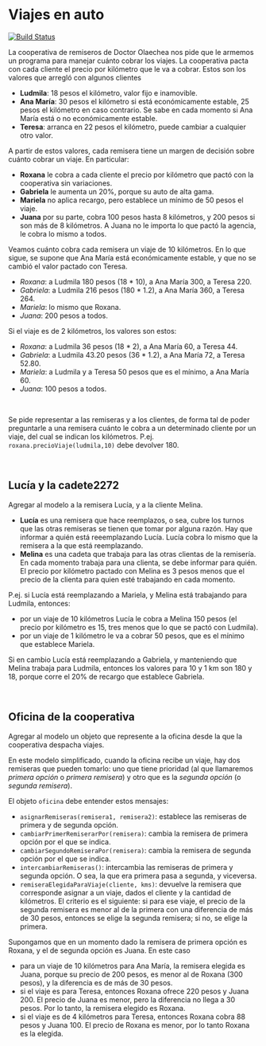 # Viajes en auto
 
[![Build Status](https://travis-ci.org/wollok/viajesEnAuto.svg?branch=master)](https://travis-ci.org/wollok/viajesEnAuto)


La cooperativa de remiseros de Doctor Olaechea nos pide que le armemos un programa para manejar cuánto cobrar los viajes.
La cooperativa pacta con cada cliente el precio por kilómetro que le va a cobrar. Estos son los valores que arregló con algunos clientes
- **Ludmila**: 18 pesos el kilómetro, valor fijo e inamovible.
- **Ana María**: 30 pesos el kilómetro si está económicamente estable, 25 pesos el kilómetro en caso contrario. Se sabe en cada momento si Ana María está o no económicamente estable.
- **Teresa**: arranca en 22 pesos el kilómetro, puede cambiar a cualquier otro valor.

A partir de estos valores, cada remisera tiene un margen de decisión sobre cuánto cobrar un viaje. En particular:
- **Roxana** le cobra a cada cliente el precio por kilómetro que pactó con la cooperativa sin variaciones.
- **Gabriela** le aumenta un 20%, porque su auto de alta gama.
- **Mariela** no aplica recargo, pero establece un mínimo de 50 pesos el viaje.
- **Juana** por su parte, cobra 100 pesos hasta 8 kilómetros, y 200 pesos si son más de 8 kilómetros. A Juana no le importa lo que pactó la agencia, le cobra lo mismo a todos.

Veamos cuánto cobra cada remisera un viaje de 10 kilómetros. En lo que sigue, se supone que Ana María está económicamente estable, y que no se cambió el valor pactado con Teresa.
- _Roxana_: a Ludmila 180 pesos (18 * 10), a Ana María 300, a Teresa 220.
- _Gabriela_: a Ludmila 216 pesos (180 * 1.2), a Ana María 360, a Teresa 264.
- _Mariela_: lo mismo que Roxana.
- _Juana_: 200 pesos a todos.

Si el viaje es de 2 kilómetros, los valores son estos:
- _Roxana_: a Ludmila 36 pesos (18 * 2), a Ana María 60, a Teresa 44.
- _Gabriela_: a Ludmila 43.20 pesos (36 * 1.2), a Ana María 72, a Teresa 52.80.
- _Mariela_: a Ludmila y a Teresa 50 pesos que es el mínimo, a Ana María 60.
- _Juana_: 100 pesos a todos.

<br>

Se pide representar a las remiseras y a los clientes, de forma tal de poder preguntarle a una remisera cuánto le cobra a un determinado cliente por un viaje, del cual se indican los kilómetros.
P.ej. `roxana.precioViaje(ludmila,10)` debe devolver 180.

<br>

## Lucía y la cadete2272

Agregar al modelo a la remisera Lucía, y a la cliente Melina.
- **Lucía** es una remisera que hace reemplazos, o sea, cubre los turnos que las otras remiseras se tienen que tomar por alguna razón.
Hay que informar a quién está reeemplazando Lucía.
Lucía cobra lo mismo que la remisera a la que está reemplazando.
- **Melina** es una cadeta que trabaja para las otras clientas de la remisería. En cada momento trabaja para una clienta, se debe informar para quién. El precio por kilómetro pactado con Melina es 3 pesos menos que el precio de la clienta para quien esté trabajando en cada momento.

P.ej. si Lucía está reemplazando a Mariela, y Melina está trabajando para Ludmila, entonces:
- por un viaje de 10 kilómetros Lucía le cobra a Melina 150 pesos (el precio por kilómetro es 15, tres menos que lo que se pactó con Ludmila).
- por un viaje de 1 kilómetro le va a cobrar 50 pesos, que es el mínimo que establece Mariela.

Si en cambio Lucía está reemplazando a Gabriela, y manteniendo que Melina trabaja para Ludmila, entonces los valores para 10 y 1 km son 180 y 18, porque corre el 20% de recargo que establece Gabriela.  


<br>

## Oficina de la cooperativa

Agregar al modelo un objeto que represente a la oficina desde la que la cooperativa despacha viajes.

En este modelo simplificado, cuando la oficina recibe un viaje, hay dos remiseras que pueden tomarlo: uno que tiene prioridad (al que llamaremos _primera opción_ o _primera remisera_) y otro que es la _segunda opción_ (o _segunda remisera_).

El objeto `oficina` debe entender estos mensajes:
- `asignarRemiseras(remisera1, remisera2)`: establece las remiseras de primera y de segunda opción.
- `cambiarPrimerRemiserarPor(remisera)`: cambia la remisera de primera opción por el que se indica.
- `cambiarSegundoRemiseraPor(remisera)`: cambia la remisera de segunda opción por el que se indica.
- `intercambiarRemiseras()`: intercambia las remiseras de primera y segunda opción. O sea, la que era primera pasa a segunda, y viceversa.
- `remiseraElegidaParaViaje(cliente, kms)`: devuelve la remisera que corresponde asignar a un viaje, dados el cliente y la cantidad de kilómetros.
  El criterio es el siguiente: si para ese viaje, el precio de la segunda remisera es menor al de la primera con una diferencia de más de 30 pesos, entonces se elige la segunda remisera; si no, se elige la primera.

Supongamos que en un momento dado la remisera de primera opción es Roxana, y el de segunda opción es Juana. En este caso
- para un viaje de 10 kilómetros para Ana María, la remisera elegida es Juana, porque su precio de 200 pesos, es menor al de Roxana (300 pesos), y la diferencia es de más de 30 pesos.
- si el viaje es para Teresa, entonces Roxana ofrece 220 pesos y Juana 200. El precio de Juana es menor, pero la diferencia no llega a 30 pesos. Por lo tanto, la remisera elegido es Roxana.
- si el viaje es de 4 kilómetros para Teresa, entonces Roxana cobra 88 pesos y Juana 100. El precio de Roxana es menor, por lo tanto Roxana es la elegida.  
